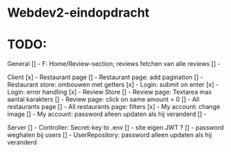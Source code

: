 # Webdev2-eindopdracht
 
# TODO:

General
[] - F: Home/Review-section; reviews fetchen van alle reviews 
[] -

Client
[x] - Restaurant page
[] - Restaurant page: add pagination
[] - Restaurant store: ombouwen met getters
[x] - Login: submit on enter
[x] - Login: error handling
[x] - Review Store
[] - Review page: Textarea max aantal karakters
[] - Review page: click on same amount = 0
[] - All restaurants page
[] - All restaurants page: filters
[x] - My account: change image
[] - My account: password alleen updaten als hij veranderd
[] -

Server
[] - Controller: Secret-key to .env
[] - site eigen JWT ?
[] - password weghalen bij users
[] - UserRepository: password alleen updaten als hij veranderd


